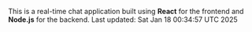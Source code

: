 This is a real-time chat application built using **React** for the frontend and **Node.js** for the backend.
Last updated: Sat Jan 18 00:34:57 UTC 2025
